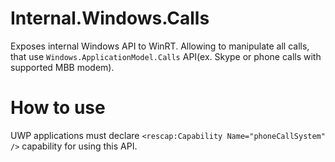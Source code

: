 # Internal.Windows.Calls
Exposes internal Windows API to WinRT. Allowing to manipulate all calls, that use `Windows.ApplicationModel.Calls` API(ex. Skype or phone calls with supported MBB modem).

# How to use
UWP applications must declare `<rescap:Capability Name="phoneCallSystem" />` capability for using this API.
